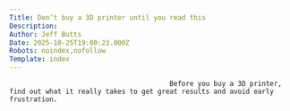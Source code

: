 ```yaml
---
Title: Don’t buy a 3D printer until you read this
Description: 
Author: Jeff Butts
Date: 2025-10-25T19:00:23.000Z
Robots: noindex,nofollow
Template: index
---
```


                                            Before you buy a 3D printer, find out what it really takes to get great results and avoid early frustration.
                                        